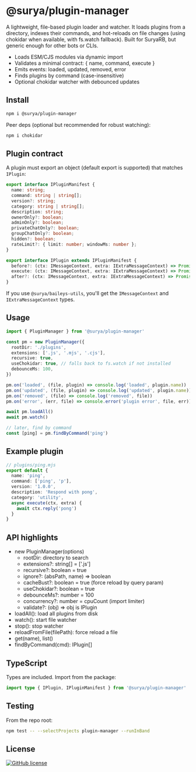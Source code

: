 # @surya/plugin-manager

A lightweight, file-based plugin loader and watcher. It loads plugins from a directory, indexes their commands, and hot-reloads on file changes (using chokidar when available, with fs.watch fallback). Built for SuryaRB, but generic enough for other bots or CLIs.

- Loads ESM/CJS modules via dynamic import
- Validates a minimal contract: { name, command, execute }
- Emits events: loaded, updated, removed, error
- Finds plugins by command (case-insensitive)
- Optional chokidar watcher with debounced updates

## Install

```bash
npm i @surya/plugin-manager
```

Peer deps (optional but recommended for robust watching):

```bash
npm i chokidar
```

## Plugin contract

A plugin must export an object (default export is supported) that matches `IPlugin`:

```ts
export interface IPluginManifest {
  name: string;
  command: string | string[];
  version?: string;
  category: string | string[];
  description: string;
  ownerOnly?: boolean;
  adminOnly?: boolean;
  privateChatOnly?: boolean;
  groupChatOnly?: boolean;
  hidden?: boolean;
  rateLimit?: { limit: number; windowMs: number };
}

export interface IPlugin extends IPluginManifest {
  before?: (ctx: IMessageContext, extra: IExtraMessageContext) => Promise<boolean> | boolean;
  execute: (ctx: IMessageContext, extra: IExtraMessageContext) => Promise<void>;
  after?: (ctx: IMessageContext, extra: IExtraMessageContext) => Promise<void> | void;
}
```

If you use `@surya/baileys-utils`, you'll get the `IMessageContext` and `IExtraMessageContext` types.

## Usage

```ts
import { PluginManager } from '@surya/plugin-manager'

const pm = new PluginManager({
  rootDir: './plugins',
  extensions: ['.js', '.mjs', '.cjs'],
  recursive: true,
  useChokidar: true, // falls back to fs.watch if not installed
  debounceMs: 100,
})

pm.on('loaded', (file, plugin) => console.log('loaded', plugin.name))
pm.on('updated', (file, plugin) => console.log('updated', plugin.name))
pm.on('removed', (file) => console.log('removed', file))
pm.on('error', (err, file) => console.error('plugin error', file, err))

await pm.loadAll()
await pm.watch()

// later, find by command
const [ping] = pm.findByCommand('ping')
```

## Example plugin

```ts
// plugins/ping.mjs
export default {
  name: 'ping',
  command: ['ping', 'p'],
  version: '1.0.0',
  description: 'Respond with pong',
  category: 'utility',
  async execute(ctx, extra) {
    await ctx.reply('pong')
  }
}
```

## API highlights

- new PluginManager(options)
  - rootDir: directory to search
  - extensions?: string[] = ['.js']
  - recursive?: boolean = true
  - ignore?: (absPath, name) => boolean
  - cacheBust?: boolean = true (force reload by query param)
  - useChokidar?: boolean = true
  - debounceMs?: number = 100
  - concurrency?: number = cpuCount (import limiter)
  - validate?: (obj) => obj is IPlugin
- loadAll(): load all plugins from disk
- watch(): start file watcher
- stop(): stop watcher
- reloadFromFile(filePath): force reload a file
- get(name), list()
- findByCommand(cmd): IPlugin[]

## TypeScript

Types are included. Import from the package:

```ts
import type { IPlugin, IPluginManifest } from '@surya/plugin-manager'
```

## Testing

From the repo root:

```bash
npm test -- --selectProjects plugin-manager --runInBand
```

## License

[![GitHub license](https://img.shields.io/github/license/frierendv/surya)](https://github.com/frierendv/surya/blob/main/LICENSE)
